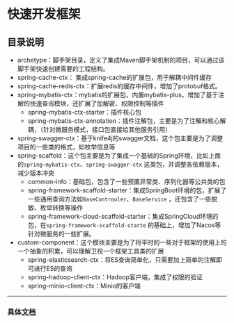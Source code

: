 # 快速开发框架

## 目录说明

- archetype：脚手架目录，定义了集成Maven脚手架机制的项目，可以通过该脚手架快速创建需要的工程结构。
- spring-cache-ctx： 集成spring-cache的扩展包，用于解耦中间件缓存
- spring-cache-redis-ctx：扩展redis的缓存中间件，增加了protobuf格式。
- spring-mybatis-ctx：mybatis的扩展包，内置mybatis-plus，增加了基于注解的快速查询模块，还扩展了加解密、权限控制等插件
    - spring-mybatis-ctx-starter：插件核心包
    - spring-mybatis-ctx-annotation：插件注解包，主要是为了注解和核心解耦，（针对微服务模式，接口包直接给其他服务引用）
- spring-swagger-ctx：基于knife4j的swagger文档，这个包主要是为了调整项目的一些类的格式，如枚举信息等
- spring-scaffold：这个包主要是为了集成一个基础的Spring环境，比如上面的`spring-mybatis-ctx`、`spring-swagger-ctx`
  这类包，并调整各依赖版本，减少版本冲突
  - common-info：基础包，包含了一些预置异常类、序列化器等公共类的包
  - spring-framework-scaffold-starter：集成SpringBoot环境的包，扩展了一些通用查询方法如`BaseControoler`、`BaseService`
    ，还包含了一些脱敏、枚举转换等操作
  - spring-framework-cloud-scaffold-starter：集成SpringCloud环境的包，在`spring-framework-scaffold-starte`
    的基础上，增加了Nacos等针对微服务的一些扩展。
- custom-component：这个模块主要是为了将平时的一些对于框架的使用上的一个抽象的积累，可以理解卫视一个框架工具类的扩展
  - spring-elasticsearch-ctx：将ES查询简单化，只需要加上简单的注解即可进行ES的查询
  - spring-hadoop-client-ctx：Hadoop客户端，集成了权限的验证
  - spring-minio-client-ctx：Minio的客户端

---

### 具体[文档](https://www.showdoc.com.cn/2501729102990778/11123879379293110)


